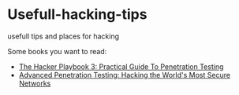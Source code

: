 # Usefull-hacking-tips
usefull tips and places for hacking

Some books you want to read:<br>
<ul>
<li><a href="https://www.amazon.com/gp/product/1980901759/ref=as_li_tl?ie=UTF8&camp=1789&creative=9325&creativeASIN=1980901759&linkCode=as2&tag=1333706-20&linkId=b7f2896fbcc265738ba6f2803339d6d2">The Hacker Playbook 3: Practical Guide To Penetration Testing</a></li>
<li><a href="https://amzn.to/2zvdQmI"> Advanced Penetration Testing: Hacking the World's Most Secure Networks</a></li>
</ul>
